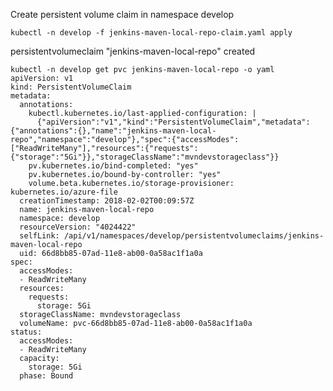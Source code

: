 Create persistent volume claim in namespace develop

    kubectl -n develop -f jenkins-maven-local-repo-claim.yaml apply
     
persistentvolumeclaim "jenkins-maven-local-repo" created


    kubectl -n develop get pvc jenkins-maven-local-repo -o yaml
    apiVersion: v1
    kind: PersistentVolumeClaim
    metadata:
      annotations:
        kubectl.kubernetes.io/last-applied-configuration: |
          {"apiVersion":"v1","kind":"PersistentVolumeClaim","metadata":{"annotations":{},"name":"jenkins-maven-local-repo","namespace":"develop"},"spec":{"accessModes":["ReadWriteMany"],"resources":{"requests":{"storage":"5Gi"}},"storageClassName":"mvndevstorageclass"}}
        pv.kubernetes.io/bind-completed: "yes"
        pv.kubernetes.io/bound-by-controller: "yes"
        volume.beta.kubernetes.io/storage-provisioner: kubernetes.io/azure-file
      creationTimestamp: 2018-02-02T00:09:57Z
      name: jenkins-maven-local-repo
      namespace: develop
      resourceVersion: "4024422"
      selfLink: /api/v1/namespaces/develop/persistentvolumeclaims/jenkins-maven-local-repo
      uid: 66d8bb85-07ad-11e8-ab00-0a58ac1f1a0a
    spec:
      accessModes:
      - ReadWriteMany
      resources:
        requests:
          storage: 5Gi
      storageClassName: mvndevstorageclass
      volumeName: pvc-66d8bb85-07ad-11e8-ab00-0a58ac1f1a0a
    status:
      accessModes:
      - ReadWriteMany
      capacity:
        storage: 5Gi
      phase: Bound
